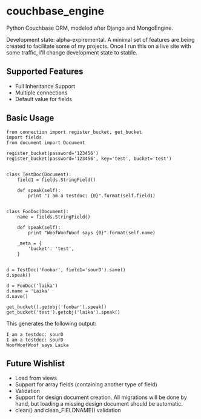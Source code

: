 couchbase_engine
================

Python Couchbase ORM, modeled after Django and MongoEngine.

Development state: alpha-expiremental. A minimal set of features are being created to facilitate some of my projects. Once I run this on a live site with some traffic, I'll change development state to stable.


Supported Features
------------------
* Full Inheritance Support
* Multiple connections
* Default value for fields


Basic Usage
-----------

    from connection import register_bucket, get_bucket
    import fields
    from document import Document

    register_bucket(password='123456')
    register_bucket(password='123456', key='test', bucket='test')


    class TestDoc(Document):
        field1 = fields.StringField()

        def speak(self):
            print "I am a testdoc: {0}".format(self.field1)


    class FooDoc(Document):
        name = fields.StringField()

        def speak(self):
            print "WoofWoofWoof says {0}".format(self.name)

        _meta = {
            'bucket': 'test',
        }


    d = TestDoc('foobar', field1='sourD').save()
    d.speak()

    d = FooDoc('laika')
    d.name = 'Laika'
    d.save()

    get_bucket().getobj('foobar').speak()
    get_bucket('test').getobj('laika').speak()

This generates the following output:

    I am a testdoc: sourD
    I am a testdoc: sourD
    WoofWoofWoof says Laika




Future Wishlist
---------------

* Load from views
* Support for array fields (containing another type of field)
* Validation
* Support for design document creation. All migrations will be done by hand, but loading a missing design document should be automatic.
* clean() and clean_FIELDNAME() validation
